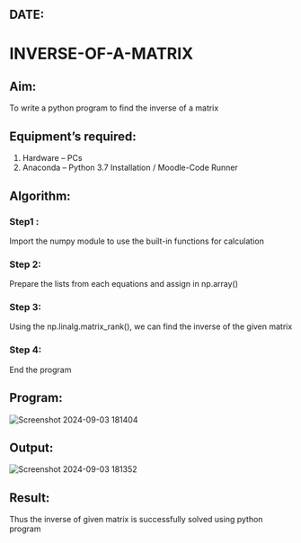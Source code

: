 ## DATE:
# INVERSE-OF-A-MATRIX
## Aim:
To write a python program to find the inverse of a matrix
## Equipment’s required:
1. 	Hardware – PCs
2. 	Anaconda – Python 3.7 Installation / Moodle-Code Runner
## Algorithm:
### Step1 : 
Import the numpy module to use the built-in functions for calculation

### Step 2: 
Prepare the lists from each equations and assign in np.array()

### Step 3: 
Using the np.linalg.matrix_rank(), we can find the inverse of the given matrix

### Step 4: 
End the program


## Program:
![Screenshot 2024-09-03 181404](https://github.com/user-attachments/assets/b2cd6522-c421-40b1-94cc-213a8d1ab3d7)

## Output:
![Screenshot 2024-09-03 181352](https://github.com/user-attachments/assets/c6d5085a-e1aa-43c7-8537-8c384b0a1918)

## Result:
Thus the inverse of given matrix is successfully solved using python program

